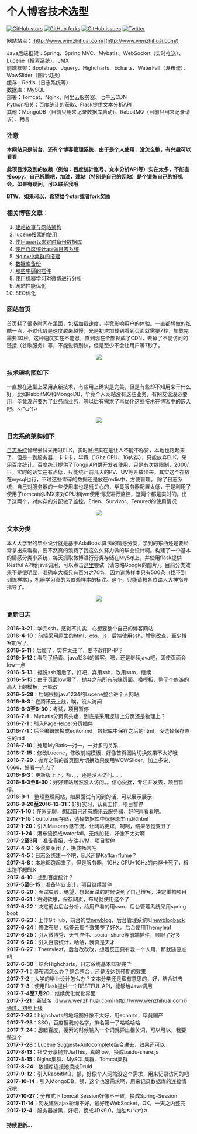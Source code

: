 # 个人博客技术选型

[![GitHub stars](https://img.shields.io/github/stars/Zephery/newblog.svg)](https://github.com/Zephery/newblog/stargazers)
[![GitHub forks](https://img.shields.io/github/forks/Zephery/newblog.svg)](https://github.com/Zephery/newblog/network)
[![GitHub issues](https://img.shields.io/github/issues/Zephery/newblog.svg)](https://github.com/Zephery/newblog/issues)
[![Twitter](https://img.shields.io/twitter/url/https/github.com/Zephery/newblog.svg?style=social)](https://twitter.com/intent/tweet?text=Wow:&url=https%3A%2F%2Fgithub.com%2FZephery%2Fnewblog)

网站站点：[http://www.wenzhihuai.com/](http://www.wenzhihuai.com/)  

Java后端框架：Spring、Spring MVC、Mybatis、WebSocket（实时推送）、Lucene（搜索系统）、JMX  
前端框架：Bootstrap、Jquery、Highcharts、Echarts、WaterFall（瀑布流）、WowSlider（图片切换）  
缓存：Redis（日志系统等）  
数据库：MySQL  
部署：Tomcat、Nginx、阿里云服务器、七牛云CDN  
Python相关：百度统计的获取、Flask提供文本分析API  
其他：MongoDB（目前只用来记录数据库启动）、RabbitMQ（目前只用来记录请求）、畅言  
### 注意

**本网站只是前台，还有个[博客管理系统](https://github.com/Zephery/newblogback)，由于是个人使用，没怎么整，有兴趣可以看看**

**此项目涉及到的依赖（例如：百度统计账号、文本分析API等）实在太多，不能直接copy。自己折腾吧，加油，建站（特别是自己的网站）是个锻炼自己的好机会。如果有疑问，可以联系我哦**

**BTW，如果可以，希望给个star或者fork奖励**

### 相关博客文章：<br/>
1. [建站故事与网站架构](https://github.com/Zephery/newblog/blob/master/doc/1.%E5%8E%86%E5%8F%B2%E4%B8%8E%E6%9E%B6%E6%9E%84.md)<br/>
2. [lucene搜索的使用](https://github.com/Zephery/newblog/blob/master/doc/2.Lucene%E7%9A%84%E4%BD%BF%E7%94%A8.md)<br/>
3. [使用quartz来定时备份数据库](https://github.com/Zephery/newblog/blob/master/doc/3.%E5%AE%9A%E6%97%B6%E4%BB%BB%E5%8A%A1.md)<br/>
4. [使用百度统计api做日志系统](https://github.com/Zephery/baidutongji/blob/master/README.md)<br/>
5. [Nginx小集群的搭建](https://github.com/Zephery/newblog/blob/master/doc/6.%E5%B0%8F%E9%9B%86%E7%BE%A4%E9%83%A8%E7%BD%B2.md)<br/>
6. [数据库备份](https://github.com/Zephery/newblog/blob/master/doc/7.%E6%95%B0%E6%8D%AE%E5%BA%93%E5%A4%87%E4%BB%BD.md)<br/>
7. [那些牛逼的插件]()
8. 使用机器学习对微博进行分析<br/>
9. 网站性能优化<br/>
10. SEO优化<br/>

### 网站首页  
首页耗了很多时间在里面，包括加载速度，毕竟影响用户的体验。一直都想做的炫酷一点，不过代价是速度越来越慢，光是初次加载到看到页面就需要7秒，加载完需要30秒。这种速度实在不能忍，直到现在全部换成了CDN，去掉了不能访问的链接（谷歌服务）等，不能说特别快，但是至少不会让用户等7秒了。
<div align="center">

![](http://image.wenzhihuai.com/home.png?imageView2/2/w/600)

</div>

### 技术架构图如下  
一直想在选型上采用点新技术，有些用上确实是完美，但是有些却不知用来干什么好，比如RabbitMQ和MongoDB，毕竟个人网站没有这些业务，有网友说没必要用，毕竟没必要为了业务而业务，等以后有需求了再优化这些技术在博客中的嵌入吧。↖(^ω^)↗
<div align="center">

![](http://image.wenzhihuai.com/awfawefwefwef.png)

</div>

### 日志系统架构如下
[日志系统](http://www.wenzhihuai.com/log.html)曾经尝试采用过ELK，实时监控实在是让人不能不称赞，本地也跑起来了，但是一到服务器，卡卡卡，毕竟（1Ghz CPU、1G内存），只能放弃ELK，采用百度统计。百度统计提供了Tongji API供开发者使用，只是有次数限制，2000/日，实时的话实在有点低，只能统计前几天的PV、UV等开放出来。其实这个存放在mysql也行，不过这些零碎的数据还是放在redis中，方便管理。
除了日志系统，自己对服务器的一些使用率也是挺关心的，毕竟服务器配置太低，于是利用了使用了tomcat的JMX来对CPU和jvm使用情况进行监控，这两个都是实时的。出了这两个，对内存的分配做了监控，Eden、Survivor、Tenured的使用情况
<div align="center">

![](http://image.wenzhihuai.com/awfawefwefawefwef.png)

</div>

### 文本分类 
本人大学里的毕业设计就是基于AdaBoost算法的情感分类，学到的东西还是要经常拿出来看看，要不然真的浪费了我这么久努力做的毕业设计啊。构建了一个基本的情感分类小系统，每天抓取微博进行分类存储在MySql上，并使用flask提供Restful API给java调用，可以点击[这里](http://www.wenzhihuai.com/weibonlp.html)尝试（请忽略Google的图片）。目前分类效果不是很明显，准确率大概只有百分之70%，因为训练样本只有500条（找不到训练样本），机器学习真的太依赖样本的标注。这个，只能请教各位路人大神指导指导了。
<div align="center">

![](http://image.wenzhihuai.com/QQ%E6%88%AA%E5%9B%BE20170825141127.png)

</div>

### 更新日志
**2016-3-21**：学完ssh，感觉不扎实，心想要整个自己的博客网站  
**2016-4-10**：前端采用原生的html、css、js，后端使用ssh，增删改查，至少博客能写了。  
**2016-5-11**：后悔了，实在太丑了，要不改用PHP？  
**2016-5-12**：看到了杨青、java1234的博客，嗯，还是继续java吧，即使页面会low一点  
**2016-5-13**：据说ssh落后了，好吧，弃用ssh，改用ssm，继续  
**2016-5-15**：由于页面low爆了，抛弃之前所有前端页面。换模板，整了个旅游的高大上的模板，开始改  
**2016-5-28**：后端根据java1234的Lucene整合进个人网站  
**2016-6-3**：在腾讯云上线，唉，没人访问  
**2016-6-3至6-30**：考试，项目暂停  
**2016-7-1**：Mybatis分页真头疼，到底是采用逻辑上分页还是物理上？  
**2016-7-1**：引入PageHelper分页插件  
**2016-7-1**：后台编辑器换成editor.md，数据库中保存之后的html，没选择保存原生的md  
**2016-7-10**：处理MyBatis一对一，一对多的关系  
**2016-7-15**：修改Lucene，修改前端模板，好像首页图片切换效果不太好哦  
**2016-7-29**：抛弃之前的首页图片切换效果使用WOWSlider，加上多说，6666，好看一点点了  
**2016-8-3**：更新版上下，额，，，还是没人访问。。。。  
**2016-8-3至8-30**：好好建站居然没人访问。。信心受挫，专注并发去，项目暂停。  
**2016-9-1**：整理整理网站，如果面试有问到的话，可以展示展示  
**2016-9-20至2016-12-31**：好好实习，认真工作，项目暂停  
**2017-1-10**：在家无聊，想起自己还有腾讯云服务器，好吧再看看吧。  
**2017-1-15**：editor.md存储，选择数据库中保存原生md和html  
**2017-1-20**：引入Masonry瀑布流，让网站更炫，呵呵，结果感觉变丑了  
**2017-1-24**：瀑布流换成waterfall，无线加载，好像不太对啊  
**2017-2至3月**：准备春招，专注JVM，项目暂停  
**2017-4-3**：多说要关闭了，换成畅言吧  
**2017-4-5**：日志系统建一个吧，ELK还是Kafka+flume？  
**2017-4-8**：本地都跑起来了，但是服务器，1GHz CPU+1GHz的内存卡死了，根本跑不起ELK  
**2017-4-10**：想到百度统计？  
**2017-5至6-15**：准备毕业设计，项目继续暂停  
**2017-6-20**：面试失败，绝望，想起面试的时候说到了自己博客，决定重构项目  
**2017-6-21**：右键欲思，保存网页，布局就使用这个了  
**2017-6-22**：决定前台后台分析，给用户看的用ssm，后台管理系统采用spring boot  
**2017-6-23**：上传GitHub，前台的觉[newblog]()，后台管理系统叫[newblogback]()  
**2017-6-24**：修改布局，标签云那个效果整了好久。后台使用Themyleaf  
**2017-6-25**：引入微博秀、天气控件、social-share等前端插件，顺眼了好多  
**2017-6-26**：引入百度统计，哈哈，我真是天才  
**2017-6-27**：Themyleaf，后台改改改，想着反正只有我一个人用，那就随便点吧  
**2017-6-30**：结合Highcharts，日志系统基本框架完毕  
**2017-7-1**：瀑布流怎么办？整合整合，还是没达到预期的效果  
**2017-7-2**：大学的毕业设计怎么办？文本分类还是蛮有意思的，好，结合进去  
**2017-7-3**：使用Flask提供一个RESTFUL API，能够给Java调用  
**2017-7-4至7月20**：继续优化优化界面  
**2017-7-21**：新域名（[www.wenzhihuai.com](http://www.wenzhihuai.com)）通过，初步上线  
**2017-7-22**：highcharts的地域图好像不太好，用echarts，毕竟国产  
**2017-7-23**：SSO，百度搜我的名字，排名第一了哈哈哈哈  
**2017-7-24**：想起百度，搜索的时候输入一个词就弹出相关词，可以可以，我要整这个  
**2017-7-28**：Lucene Suggest+Autocomplete结合进去，效果还可以  
**2017-8-13**：社交分享抛弃JiaThis，真的low，换成baidu-share.js  
**2017-8-15**：Nginx集群、MySQL集群、Tomcat集群  
**2017-8-24**：数据库连接池换成Druid  
**2017-9-12**：引入RabbitMQ，额，好像个人网站没这个需求，用来记录访问的吧  
**2017-10-14**：引入MongoDB，额，这个也没需求啊，用来记录数据库的连接情况吧  
**2017-10-27**：分布式下Tomcat Session好像不一致，换成Spring-Session  
**2017-11-14**：网友建议ajax轮询不好，最好用WebSocket，OK，一天之内整完  
**2017-12-4**：服务器被黑，好吧，换成JDK9.0，加油↖(^ω^)↗  
#### 持续更新...